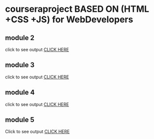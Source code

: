 # courseraproject BASED ON (HTML +CSS +JS) for WebDevelopers
## module 2
click to see output [CLICK HERE](https://sumit92mandal.github.io/courseraproject/module2/index.html)
## module 3
click to see output [CLICK HERE](https://sumit92mandal.github.io/courseraproject/module3/index.html)
## module 4
click to see output [CLICK HERE](https://sumit92mandal.github.io/courseraproject/module4/index.html)
## module 5
Click to see output [CLICK HERE](https://sumit92mandal.github.io/courseraproject/module-5/index.html)
